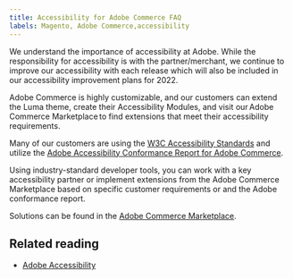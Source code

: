 ```yaml
---
title: Accessibility for Adobe Commerce FAQ
labels: Magento, Adobe Commerce,accessibility
---
```


We understand the importance of accessibility at Adobe. While the responsibility for accessibility is with the partner/merchant, we continue to improve our accessibility with each release which will also be included in our accessibility improvement plans for 2022.  

Adobe Commerce is highly customizable, and our customers can extend the Luma theme, create their Accessibility Modules, and visit our Adobe Commerce Marketplace to find extensions that meet their accessibility requirements.

Many of our customers are using the [W3C Accessibility Standards](https://www.w3.org/WAI/standards-guidelines/) and utilize the [Adobe Accessibility Conformance Report for Adobe Commerce](https://www.adobe.com/accessibility/compliance/adobe-commerce-2021-acr.html).

Using industry-standard developer tools, you can work with a key accessibility partner or implement extensions from the Adobe Commerce Marketplace based on specific customer requirements or and the Adobe conformance report.

Solutions can be found in the [Adobe Commerce Marketplace](https://marketplace.magento.com/).

## Related reading

* [Adobe Accessibility](https://www.adobe.com/accessibility.html)
